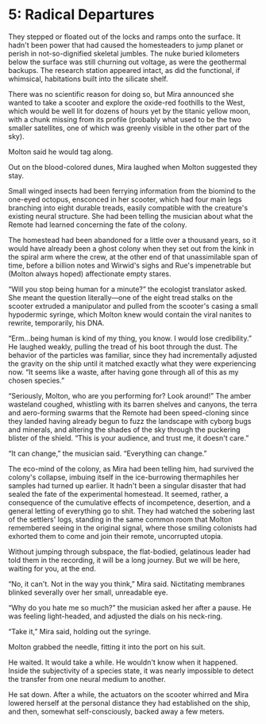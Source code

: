 # 5: Radical Departures

They stepped or floated out of the locks and ramps onto the surface. It hadn't been power that had caused the homesteaders to jump planet or perish in not-so-dignified skeletal jumbles. The nuke buried kilometers below the surface was still churning out voltage, as were the geothermal backups. The research station appeared intact, as did the functional, if whimsical, habitations built into the silicate shelf.

There was no scientific reason for doing so, but Mira announced she wanted to take a scooter and explore the oxide-red foothills to the West, which would be well lit for dozens of hours yet by the titanic yellow moon, with a chunk missing from its profile (probably what used to be the two smaller satellites, one of which was greenly visible in the other part of the sky).

Molton said he would tag along.

Out on the blood-colored dunes, Mira laughed when Molton suggested they stay.

Small winged insects had been ferrying information from the biomind to the one-eyed octopus, ensconced in her scooter, which had four main legs branching into eight durable treads, easily compatible with the creature's existing neural structure. She had been telling the musician about what the Remote had learned concerning the fate of the colony.

The homestead had been abandoned for a little over a thousand years, so it would have already been a ghost colony when they set out from the kink in the spiral arm where the crew, at the other end of that unassimilable span of time, before a billion notes and Wirwid's sighs and Rue's impenetrable but (Molton always hoped) affectionate empty stares.

“Will you stop being human for a minute?” the ecologist translator asked. She meant the question literally—one of the eight tread stalks on the scooter extruded a manipulator and pulled from the scooter's casing a small hypodermic syringe, which Molton knew would contain the viral nanites to rewrite, temporarily, his DNA.

“Erm...being human is kind of my thing, you know. I would lose credibility.” He laughed weakly, pulling the tread of his boot through the dust. The behavior of the particles was familiar, since they had incrementally adjusted the gravity on the ship until it matched exactly what they were experiencing now. “It seems like a waste, after having gone through all of this as my chosen species.”

“Seriously, Molton, who are you performing for? Look around!” The amber wasteland coughed, whistling with its barren shelves and canyons, the terra and aero-forming swarms that the Remote had been speed-cloning since they landed having already begun to fuzz the landscape with cyborg bugs and minerals, and altering the shades of the sky through the puckering blister of the shield. “This is your audience, and trust me, it doesn't care.”

“It can change,” the musician said. “Everything can change.”

The eco-mind of the colony, as Mira had been telling him, had survived the colony's collapse, imbuing itself in the ice-burrowing thermaphiles her samples had turned up earlier. It hadn't been a singular disaster that had sealed the fate of the experimental homestead. It seemed, rather, a consequence of the cumulative effects of incompetence, desertion, and a general letting of everything go to shit. They had watched the sobering last of the settlers' logs, standing in the same common room that Molton remembered seeing in the original signal, where those smiling colonists had exhorted them to come and join their remote, uncorrupted utopia.

Without jumping through subspace, the flat-bodied, gelatinous leader had told them in the recording, it will be a long journey. But we will be here, waiting for you, at the end.

“No, it can't. Not in the way you think,” Mira said. Nictitating membranes blinked severally over her small, unreadable eye.

“Why do you hate me so much?” the musician asked her after a pause. He was feeling light-headed, and adjusted the dials on his neck-ring.

“Take it,” Mira said, holding out the syringe.

Molton grabbed the needle, fitting it into the port on his suit.

He waited. It would take a while. He wouldn't know when it happened. Inside the subjectivity of a species state, it was nearly impossible to detect the transfer from one neural medium to another.

He sat down. After a while, the actuators on the scooter whirred and Mira lowered herself at the personal distance they had established on the ship, and then, somewhat self-consciously, backed away a few meters.
